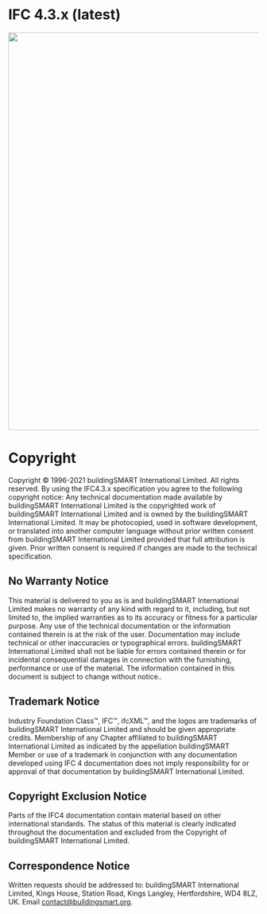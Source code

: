 

# IFC 4.3.x (latest)

<img src="https://raw.githubusercontent.com/buildingSMART/IFC4.3.x-development/master/docs/img/Dongping.jpg" width="800">

# Copyright 
Copyright © 1996-2021 buildingSMART International Limited. All rights reserved.
By using the IFC4.3.x specification you agree to the following copyright notice:
Any technical documentation made available by buildingSMART International Limited is the copyrighted work of buildingSMART International Limited and is owned by the buildingSMART International Limited. It may be photocopied, used in software development, or translated into another computer language without prior written consent from buildingSMART International Limited provided that full attribution is given. Prior written consent is required if changes are made to the technical specification.

## No Warranty Notice	  	
This material is delivered to you as is and buildingSMART International Limited makes no warranty of any kind with regard to it, including, but not limited to, the implied warranties as to its accuracy or fitness for a particular purpose. Any use of the technical documentation or the information contained therein is at the risk of the user. Documentation may include technical or other inaccuracies or typographical errors. buildingSMART International Limited shall not be liable for errors contained therein or for incidental consequential damages in connection with the furnishing, performance or use of the material. The information contained in this document is subject to change without notice..

## Trademark Notice	  	
Industry Foundation Class™, IFC™, ifcXML™, and the logos are trademarks of buildingSMART International Limited and should be given appropriate credits. Membership of any Chapter affiliated to buildingSMART International Limited as indicated by the appellation buildingSMART Member or use of a trademark in conjunction with any documentation developed using IFC 4 documentation does not imply responsibility for or approval of that documentation by buildingSMART International Limited.

## Copyright Exclusion Notice	  	
Parts of the IFC4 documentation contain material based on other international standards. The status of this material is clearly indicated throughout the documentation and excluded from the Copyright of buildingSMART International Limited.

## Correspondence Notice	  	
Written requests should be addressed to: buildingSMART International Limited, Kings House, Station Road, Kings Langley, Hertfordshire, WD4 8LZ, UK. Email contact@buildingsmart.org.
